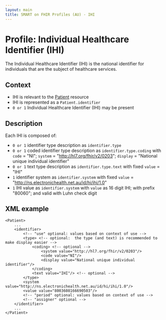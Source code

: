 ```yaml
---
layout: main
title: SMART on FHIR Profiles (AU) - IHI
---
```


# Profile: Individual Healthcare Identifier (IHI)

The Individual Healthcare Identifier (IHI) is the national identifier for individuals that are the subject of healthcare services.

## Context

* IHI is relevant to the [Patient](http://www.hl7.org/implement/standards/fhir/patient.html#Patient) resource
* IHI is represented as a `Patient.identifier`
* `0 or 1` Individual Healthcare Identifier (IHI) may be present

## Description

Each IHI is composed of:

* `0 or 1` identifier type description as  `identifier.type`
 * `0 or 1` coded identifier type description as `identifier.type.coding` with `code` = "NI"; `system` = "http://hl7.org/fhir/v2/0203"; `display` = "National unique individual identifier"
 * `0 or 1` text type description as `identifier.type.text` with fixed `value` = "IHI"
* `1` identifier system as `identifier.system` with fixed `value` = "http://ns.electronichealth.net.au/id/hi/ihi/1.0"
* `1` IHI value as `identifier.system` with `value` as 16 digit IHI; with prefix "80060"; and valid with Luhn check digit
 
##  XML example
```
<Patient>
    ...
    <identifier>
        <!-- "use" optional: values based on context of use -->
        <type> <!-- optional:  the type (and text) is recommended to make display easier -->
            <coding> <!-- optional -->
                <system value="http://hl7.org/fhir/v2/0203"/>
                <code value="NI"/>
                <display value="National unique individual identifier"/>
            </coding>
            <text value="IHI"/> <!-- optional -->
        </type>
        <system value="http://ns.electronichealth.net.au/id/hi/ihi/1.0"/>
        <value value="8003608166690503"/>
        <!-- "period" optional: values based on context of use -->
        <!-- "assigner" optional -->
    </identifier>
    ...
</Patient>
```
